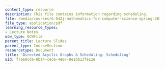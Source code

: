 ```yaml
---
content_type: resource
description: This file contains information regarding scheduling.
file: /media/courses/6-042j-mathematics-for-computer-science-spring-2015/f7669cda8ba4cece4e079e1bb13fe12e_MIT6_042JS15_Scheduling.pdf
file_type: application/pdf
learning_resource_types:
- Lecture Notes
ocw_type: OCWFile
parent_title: Lecture Slides
parent_type: CourseSection
resourcetype: Document
title: 'Directed Acyclic Graphs & Scheduling: Scheduling'
uid: f7669cda-8ba4-cece-4e07-9e1bb13fe12e
---
```

